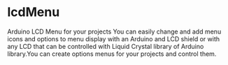 # lcdMenu
Arduino LCD Menu for your projects
You can easily change and add menu icons and options to menu display with an Arduino and LCD shield or with any LCD that can be controlled with Liquid Crystal library of
Arduino library.You can create options menus for your projects and control them.
